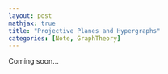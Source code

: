 ```yaml
---
layout: post
mathjax: true
title: "Projective Planes and Hypergraphs"
categories: [Note, GraphTheory]
---
```


Coming soon...
